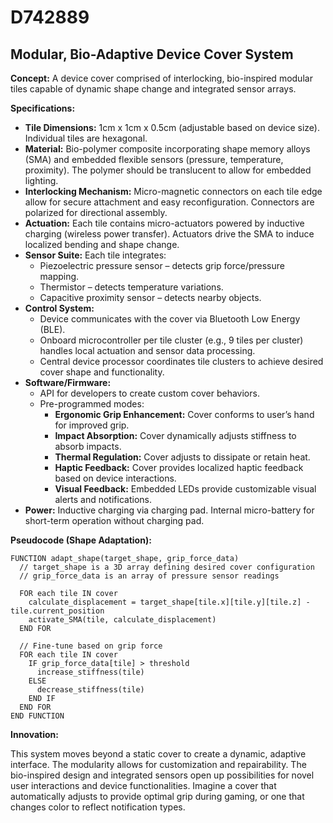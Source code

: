 # D742889

## Modular, Bio-Adaptive Device Cover System

**Concept:** A device cover comprised of interlocking, bio-inspired modular tiles capable of dynamic shape change and integrated sensor arrays.

**Specifications:**

*   **Tile Dimensions:** 1cm x 1cm x 0.5cm (adjustable based on device size). Individual tiles are hexagonal.
*   **Material:** Bio-polymer composite incorporating shape memory alloys (SMA) and embedded flexible sensors (pressure, temperature, proximity). The polymer should be translucent to allow for embedded lighting.
*   **Interlocking Mechanism:** Micro-magnetic connectors on each tile edge allow for secure attachment and easy reconfiguration. Connectors are polarized for directional assembly.
*   **Actuation:** Each tile contains micro-actuators powered by inductive charging (wireless power transfer). Actuators drive the SMA to induce localized bending and shape change.
*   **Sensor Suite:** Each tile integrates:
    *   Piezoelectric pressure sensor – detects grip force/pressure mapping.
    *   Thermistor – detects temperature variations.
    *   Capacitive proximity sensor – detects nearby objects.
*   **Control System:**
    *   Device communicates with the cover via Bluetooth Low Energy (BLE).
    *   Onboard microcontroller per tile cluster (e.g., 9 tiles per cluster) handles local actuation and sensor data processing.
    *   Central device processor coordinates tile clusters to achieve desired cover shape and functionality.
*   **Software/Firmware:**
    *   API for developers to create custom cover behaviors.
    *   Pre-programmed modes:
        *   **Ergonomic Grip Enhancement:** Cover conforms to user’s hand for improved grip.
        *   **Impact Absorption:** Cover dynamically adjusts stiffness to absorb impacts.
        *   **Thermal Regulation:** Cover adjusts to dissipate or retain heat.
        *   **Haptic Feedback:** Cover provides localized haptic feedback based on device interactions.
        *   **Visual Feedback:** Embedded LEDs provide customizable visual alerts and notifications.
*   **Power:** Inductive charging via charging pad. Internal micro-battery for short-term operation without charging pad.

**Pseudocode (Shape Adaptation):**

```
FUNCTION adapt_shape(target_shape, grip_force_data)
  // target_shape is a 3D array defining desired cover configuration
  // grip_force_data is an array of pressure sensor readings

  FOR each tile IN cover
    calculate_displacement = target_shape[tile.x][tile.y][tile.z] - tile.current_position
    activate_SMA(tile, calculate_displacement)
  END FOR

  // Fine-tune based on grip force
  FOR each tile IN cover
    IF grip_force_data[tile] > threshold
      increase_stiffness(tile)
    ELSE
      decrease_stiffness(tile)
    END IF
  END FOR
END FUNCTION
```

**Innovation:**

This system moves beyond a static cover to create a dynamic, adaptive interface. The modularity allows for customization and repairability. The bio-inspired design and integrated sensors open up possibilities for novel user interactions and device functionalities. Imagine a cover that automatically adjusts to provide optimal grip during gaming, or one that changes color to reflect notification types.